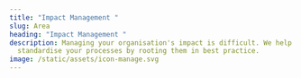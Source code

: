 ```yaml
---
title: "Impact Management "
slug: Area
heading: "Impact Management "
description: Managing your organisation's impact is difficult. We help you
  standardise your processes by rooting them in best practice.
image: /static/assets/icon-manage.svg
---
```

